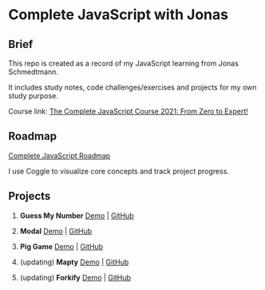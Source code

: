 # Complete JavaScript with Jonas

## Brief

This repo is created as a record of my JavaScript learning from Jonas Schmedtmann.

It includes study notes, code challenges/exercises and projects for my own study purpose.

Course link:
[The Complete JavaScript Course 2021: From Zero to Expert!](https://www.udemy.com/share/101WfeAEYbdllRRHQH/)

## Roadmap

[Complete JavaScript Roadmap](https://coggle.it/diagram/YMc51mCk-HbszsXT/t/star-complete-javascript-roadmap)

I use Coggle to visualize core concepts and track project progress.

## Projects

1. **Guess My Number** [Demo](https://howiework.github.io/Guess-my-number/) | [GitHub](https://github.com/HowieWork/Guess-my-number)

2. **Modal** [Demo](https://howiework.github.io/Modal/) | [GitHub](https://github.com/HowieWork/Modal)

3. **Pig Game** [Demo](https://howiework.github.io/Pig-game/) | [GitHub](https://github.com/HowieWork/Pig-game)

4. (updating) **Mapty** [Demo](https://howiework.github.io/Mapty/) | [GitHub](https://github.com/HowieWork/Mapty)

5. (updating) **Forkify** [Demo](https://forkify-howie.netlify.app/) | [GitHub](https://github.com/HowieWork/Forkify)
